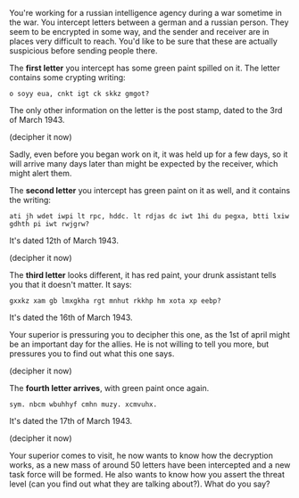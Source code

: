 You're working for a russian intelligence agency during a war sometime in the war. You intercept letters between a german and a russian person. They seem to be encrypted in some way, and the sender and receiver are in places very difficult to reach. You'd like to be sure that these are actually suspicious before sending people there. 

The **first letter** you intercept has some green paint spilled on it. The letter contains some crypting writing: 

```
o soyy eua, cnkt igt ck skkz gmgot?
```

The only other information on the letter is the post stamp, dated to the 3rd of March 1943.

(decipher it now)

Sadly, even before you began work on it, it was held up for a few days, so it will arrive many days later than might be expected by the receiver, which might alert them.


The **second letter** you intercept has green paint on it as well, and it contains the writing:

```
ati jh wdet iwpi lt rpc, hddc. lt rdjas dc iwt 1hi du pegxa, btti lxiw gdhth pi iwt rwjgrw?
```

It's dated 12th of March 1943.

(decipher it now)

The **third letter** looks different, it has red paint, your drunk assistant tells you that it doesn't matter. It says:

```
gxxkz xam gb lmxgkha rgt mnhut rkkhp hm xota xp eebp?
```

It's dated the 16th of March 1943.

Your superior is pressuring you to decipher this one, as the 1st of april might be an important day for the allies. He is not willing to tell you more, but pressures you to find out what this one says.

(decipher it now)


The **fourth letter arrives**, with green paint once again. 

```
sym. nbcm wbuhhyf cmhn muzy. xcmvuhx.
```

It's dated the 17th of March 1943.

(decipher it now)

Your superior comes to visit, he now wants to know how the decryption works, as a new mass of around 50 letters have been intercepted and a new task force will be formed. He also wants to know how you assert the threat level (can you find out what they are talking about?). What do you say?